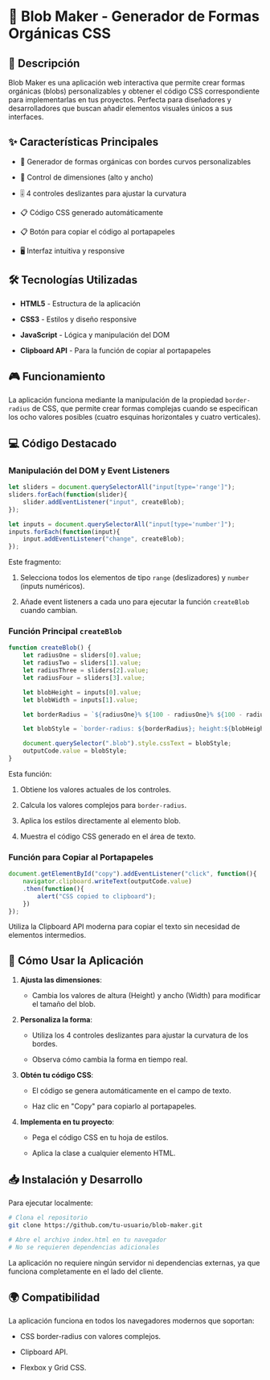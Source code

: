 # 🌈 Blob Maker - Generador de Formas Orgánicas CSS

## 📝 Descripción

Blob Maker es una aplicación web interactiva que permite crear formas orgánicas (blobs) personalizables y obtener el código CSS correspondiente para implementarlas en tus proyectos. Perfecta para diseñadores y desarrolladores que buscan añadir elementos visuales únicos a sus interfaces.

## ✨ Características Principales

- 🎨 Generador de formas orgánicas con bordes curvos personalizables

- 📏 Control de dimensiones (alto y ancho)

- 🎚️ 4 controles deslizantes para ajustar la curvatura

- 📋 Código CSS generado automáticamente

- 📋 Botón para copiar el código al portapapeles

- 🖥️ Interfaz intuitiva y responsive

## 🛠️ Tecnologías Utilizadas

- **HTML5** - Estructura de la aplicación

- **CSS3** - Estilos y diseño responsive

- **JavaScript** - Lógica y manipulación del DOM

- **Clipboard API** - Para la función de copiar al portapapeles

## 🎮 Funcionamiento

La aplicación funciona mediante la manipulación de la propiedad `border-radius` de CSS, que permite crear formas complejas cuando se especifican los ocho valores posibles (cuatro esquinas horizontales y cuatro verticales).

## 💻 Código Destacado

### Manipulación del DOM y Event Listeners

```javascript
let sliders = document.querySelectorAll("input[type='range']");
sliders.forEach(function(slider){
    slider.addEventListener("input", createBlob);
});

let inputs = document.querySelectorAll("input[type='number']");
inputs.forEach(function(input){
    input.addEventListener("change", createBlob);
});
```

Este fragmento:

1. Selecciona todos los elementos de tipo `range` (deslizadores) y `number` (inputs numéricos).

1. Añade event listeners a cada uno para ejecutar la función `createBlob` cuando cambian.

### Función Principal `createBlob`

```javascript
function createBlob() {
    let radiusOne = sliders[0].value;
    let radiusTwo = sliders[1].value;
    let radiusThree = sliders[2].value;
    let radiusFour = sliders[3].value;

    let blobHeight = inputs[0].value;
    let blobWidth = inputs[1].value;

    let borderRadius = `${radiusOne}% ${100 - radiusOne}% ${100 - radiusThree}% ${radiusThree}% / ${radiusFour}% ${radiusTwo}% ${100 - radiusTwo}% ${100 - radiusFour}%`;

    let blobStyle = `border-radius: ${borderRadius}; height:${blobHeight}px; width:${blobWidth}px;`;

    document.querySelector(".blob").style.cssText = blobStyle;
    outputCode.value = blobStyle;
}
```

Esta función:

1. Obtiene los valores actuales de los controles.

1. Calcula los valores complejos para `border-radius`.

1. Aplica los estilos directamente al elemento blob.

1. Muestra el código CSS generado en el área de texto.

### Función para Copiar al Portapapeles

```javascript
document.getElementById("copy").addEventListener("click", function(){
    navigator.clipboard.writeText(outputCode.value)
    .then(function(){
        alert("CSS copied to clipboard");
    })
});
```

Utiliza la Clipboard API moderna para copiar el texto sin necesidad de elementos intermedios.

## 🚀 Cómo Usar la Aplicación

1. **Ajusta las dimensiones**:

    - Cambia los valores de altura (Height) y ancho (Width) para modificar el tamaño del blob.

1. **Personaliza la forma**:

    - Utiliza los 4 controles deslizantes para ajustar la curvatura de los bordes.

    - Observa cómo cambia la forma en tiempo real.

1. **Obtén tu código CSS**:

    - El código se genera automáticamente en el campo de texto.

    - Haz clic en "Copy" para copiarlo al portapapeles.

1. **Implementa en tu proyecto**:

    - Pega el código CSS en tu hoja de estilos.

    - Aplica la clase a cualquier elemento HTML.

## 📥 Instalación y Desarrollo

Para ejecutar localmente:

```bash
# Clona el repositorio
git clone https://github.com/tu-usuario/blob-maker.git

# Abre el archivo index.html en tu navegador
# No se requieren dependencias adicionales
```

La aplicación no requiere ningún servidor ni dependencias externas, ya que funciona completamente en el lado del cliente.

## 🌍 Compatibilidad

La aplicación funciona en todos los navegadores modernos que soportan:

- CSS border-radius con valores complejos.

- Clipboard API.

- Flexbox y Grid CSS.

